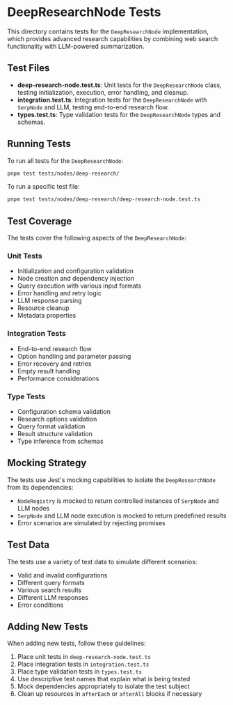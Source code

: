 # DeepResearchNode Tests

This directory contains tests for the `DeepResearchNode` implementation, which provides advanced research capabilities by combining web search functionality with LLM-powered summarization.

## Test Files

- **deep-research-node.test.ts**: Unit tests for the `DeepResearchNode` class, testing initialization, execution, error handling, and cleanup.
- **integration.test.ts**: Integration tests for the `DeepResearchNode` with `SerpNode` and LLM, testing end-to-end research flow.
- **types.test.ts**: Type validation tests for the `DeepResearchNode` types and schemas.

## Running Tests

To run all tests for the `DeepResearchNode`:

```bash
pnpm test tests/nodes/deep-research/
```

To run a specific test file:

```bash
pnpm test tests/nodes/deep-research/deep-research-node.test.ts
```

## Test Coverage

The tests cover the following aspects of the `DeepResearchNode`:

### Unit Tests

- Initialization and configuration validation
- Node creation and dependency injection
- Query execution with various input formats
- Error handling and retry logic
- LLM response parsing
- Resource cleanup
- Metadata properties

### Integration Tests

- End-to-end research flow
- Option handling and parameter passing
- Error recovery and retries
- Empty result handling
- Performance considerations

### Type Tests

- Configuration schema validation
- Research options validation
- Query format validation
- Result structure validation
- Type inference from schemas

## Mocking Strategy

The tests use Jest's mocking capabilities to isolate the `DeepResearchNode` from its dependencies:

- `NodeRegistry` is mocked to return controlled instances of `SerpNode` and LLM nodes
- `SerpNode` and LLM node execution is mocked to return predefined results
- Error scenarios are simulated by rejecting promises

## Test Data

The tests use a variety of test data to simulate different scenarios:

- Valid and invalid configurations
- Different query formats
- Various search results
- Different LLM responses
- Error conditions

## Adding New Tests

When adding new tests, follow these guidelines:

1. Place unit tests in `deep-research-node.test.ts`
2. Place integration tests in `integration.test.ts`
3. Place type validation tests in `types.test.ts`
4. Use descriptive test names that explain what is being tested
5. Mock dependencies appropriately to isolate the test subject
6. Clean up resources in `afterEach` or `afterAll` blocks if necessary 